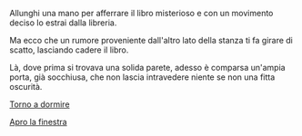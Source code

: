 Allunghi una mano per afferrare il libro misterioso e con un movimento deciso lo estrai dalla libreria.

Ma ecco che un rumore proveniente dall'altro lato della stanza ti fa girare di scatto, lasciando cadere il libro.

Là, dove prima si trovava una solida parete, adesso è comparsa un'ampia porta, già socchiusa, che non lascia intravedere niente
se non una fitta oscurità.

[Torno a dormire](../../../domire/sogno-strano.md)

[Apro la finestra](../../../finestra/apri.md)